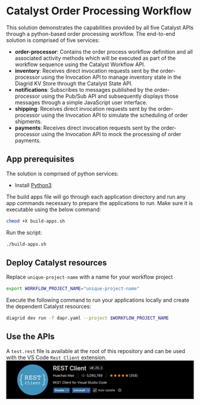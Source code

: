 # Catalyst Order Processing Workflow

This solution demonstrates the capabilities provided by all five Catalyst APIs through a python-based order processing workflow. The end-to-end solution is comprised of five services:

- **order-processor**: Contains the order process workflow definition and all associated activity methods which will be executed as part of the workflow sequence using the Catalyst Workflow API.
- **inventory**: Receives direct invocation requests sent by the order-processor using the Invocation API to manage inventory state in the Diagrid KV Store through the Catalyst State API.
- **notifications**: Subscribes to messages published by the order-processor using the Pub/Sub API and subsequently displays those messages through a simple JavaScript user interface.
- **shipping**: Receives direct invocation requests sent by the order-processor using the Invocation API to simulate the scheduling of order shipments.
- **payments**: Receives direct invocation requests sent by the order-processor using the Invocation API to mock the processing of order payments.

## App prerequisites

The solution is comprised of python services:

- Install [Python3](https://www.python.org/downloads/)

The build apps file will go through each application directory and run any app commands necessary to prepare the applications to run. Make sure it is executable using the below command:

```bash
chmod +X build-apps.sh
```

Run the script:

```bash
./build-apps.sh
```

## Deploy Catalyst resources

Replace `unique-project-name` with a name for your workflow project

```bash
export WORKFLOW_PROJECT_NAME="unique-project-name"
```

Execute the following command to run your applications locally and create the dependent Catalyst resources:

```bash
diagrid dev run -f dapr.yaml --project $WORKFLOW_PROJECT_NAME
```

## Use the APIs

A `test.rest` file is available at the root of this repository and can be used with the VS Code `Rest Client` extension.
    ![Rest Client](/images/rest-client.png)
